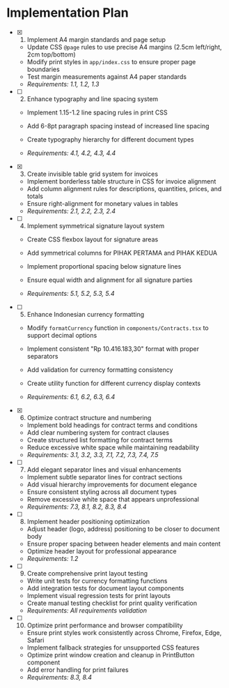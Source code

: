 # Implementation Plan

- [x] 1. Implement A4 margin standards and page setup


  - Update CSS `@page` rules to use precise A4 margins (2.5cm left/right, 2cm top/bottom)
  - Modify print styles in `app/index.css` to ensure proper page boundaries
  - Test margin measurements against A4 paper standards
  - _Requirements: 1.1, 1.2, 1.3_






- [ ] 2. Enhance typography and line spacing system
  - Implement 1.15-1.2 line spacing rules in print CSS
  - Add 6-8pt paragraph spacing instead of increased line spacing


  - Create typography hierarchy for different document types
  - _Requirements: 4.1, 4.2, 4.3, 4.4_

- [x] 3. Create invisible table grid system for invoices


  - Implement borderless table structure in CSS for invoice alignment
  - Add column alignment rules for descriptions, quantities, prices, and totals
  - Ensure right-alignment for monetary values in tables
  - _Requirements: 2.1, 2.2, 2.3, 2.4_



- [ ] 4. Implement symmetrical signature layout system
  - Create CSS flexbox layout for signature areas
  - Add symmetrical columns for PIHAK PERTAMA and PIHAK KEDUA
  - Implement proportional spacing below signature lines
  - Ensure equal width and alignment for all signature parties


  - _Requirements: 5.1, 5.2, 5.3, 5.4_

- [ ] 5. Enhance Indonesian currency formatting
  - Modify `formatCurrency` function in `components/Contracts.tsx` to support decimal options
  - Implement consistent "Rp 10.416.183,30" format with proper separators


  - Add validation for currency formatting consistency
  - Create utility function for different currency display contexts
  - _Requirements: 6.1, 6.2, 6.3, 6.4_

- [x] 6. Optimize contract structure and numbering



  - Implement bold headings for contract terms and conditions
  - Add clear numbering system for contract clauses
  - Create structured list formatting for contract terms
  - Reduce excessive white space while maintaining readability
  - _Requirements: 3.1, 3.2, 3.3, 7.1, 7.2, 7.3, 7.4, 7.5_

- [ ] 7. Add elegant separator lines and visual enhancements
  - Implement subtle separator lines for contract sections
  - Add visual hierarchy improvements for document elegance
  - Ensure consistent styling across all document types
  - Remove excessive white space that appears unprofessional
  - _Requirements: 7.3, 8.1, 8.2, 8.3, 8.4_

- [ ] 8. Implement header positioning optimization
  - Adjust header (logo, address) positioning to be closer to document body
  - Ensure proper spacing between header elements and main content
  - Optimize header layout for professional appearance
  - _Requirements: 1.2_

- [ ] 9. Create comprehensive print layout testing
  - Write unit tests for currency formatting functions
  - Add integration tests for document layout components
  - Implement visual regression tests for print layouts
  - Create manual testing checklist for print quality verification
  - _Requirements: All requirements validation_

- [ ] 10. Optimize print performance and browser compatibility
  - Ensure print styles work consistently across Chrome, Firefox, Edge, Safari
  - Implement fallback strategies for unsupported CSS features
  - Optimize print window creation and cleanup in PrintButton component
  - Add error handling for print failures
  - _Requirements: 8.3, 8.4_